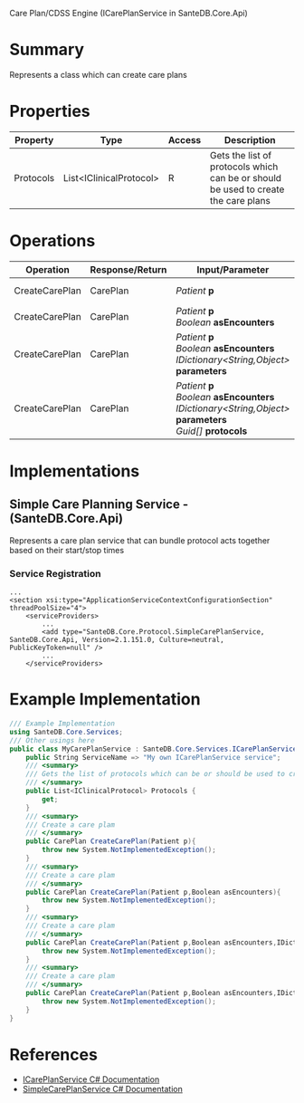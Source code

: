 Care Plan/CDSS Engine (ICarePlanService in SanteDB.Core.Api)

# Summary
Represents a class which can create care plans

# Properties

|Property|Type|Access|Description|
|-|-|-|-|
|Protocols|List&lt;IClinicalProtocol>|R|Gets the list of protocols which can be or should be used to create the care plans|

# Operations

|Operation|Response/Return|Input/Parameter|Description|
|-|-|-|-|
|CreateCarePlan|CarePlan|*Patient* **p**|Create a care plam|
|CreateCarePlan|CarePlan|*Patient* **p**<br/>*Boolean* **asEncounters**|Create a care plam|
|CreateCarePlan|CarePlan|*Patient* **p**<br/>*Boolean* **asEncounters**<br/>*IDictionary&lt;String,Object>* **parameters**|Create a care plam|
|CreateCarePlan|CarePlan|*Patient* **p**<br/>*Boolean* **asEncounters**<br/>*IDictionary&lt;String,Object>* **parameters**<br/>*Guid[]* **protocols**|Create a care plam|

# Implementations


## Simple Care Planning Service - (SanteDB.Core.Api)
Represents a care plan service that can bundle protocol acts together
            based on their start/stop times

### Service Registration
```markup
...
<section xsi:type="ApplicationServiceContextConfigurationSection" threadPoolSize="4">
	<serviceProviders>
		...
		<add type="SanteDB.Core.Protocol.SimpleCarePlanService, SanteDB.Core.Api, Version=2.1.151.0, Culture=neutral, PublicKeyToken=null" />
		...
	</serviceProviders>
```
# Example Implementation
```csharp
/// Example Implementation
using SanteDB.Core.Services;
/// Other usings here
public class MyCarePlanService : SanteDB.Core.Services.ICarePlanService { 
	public String ServiceName => "My own ICarePlanService service";
	/// <summary>
	/// Gets the list of protocols which can be or should be used to create the care plans
	/// </summary>
	public List<IClinicalProtocol> Protocols {
		get;
	}
	/// <summary>
	/// Create a care plam
	/// </summary>
	public CarePlan CreateCarePlan(Patient p){
		throw new System.NotImplementedException();
	}
	/// <summary>
	/// Create a care plam
	/// </summary>
	public CarePlan CreateCarePlan(Patient p,Boolean asEncounters){
		throw new System.NotImplementedException();
	}
	/// <summary>
	/// Create a care plam
	/// </summary>
	public CarePlan CreateCarePlan(Patient p,Boolean asEncounters,IDictionary<String,Object> parameters){
		throw new System.NotImplementedException();
	}
	/// <summary>
	/// Create a care plam
	/// </summary>
	public CarePlan CreateCarePlan(Patient p,Boolean asEncounters,IDictionary<String,Object> parameters,Guid[] protocols){
		throw new System.NotImplementedException();
	}
}
```

# References

* [ICarePlanService C# Documentation](http://santesuite.org/assets/doc/net/html/T_SanteDB_Core_Services_ICarePlanService.htm)
* [SimpleCarePlanService C# Documentation](http://santesuite.org/assets/doc/net/html/T_SanteDB_Core_Protocol_SimpleCarePlanService.htm)
